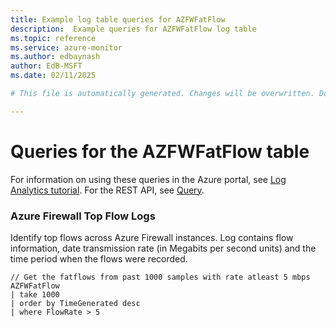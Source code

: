 ```yaml
---
title: Example log table queries for AZFWFatFlow
description:  Example queries for AZFWFatFlow log table
ms.topic: reference
ms.service: azure-monitor
ms.author: edbaynash
author: EdB-MSFT
ms.date: 02/11/2025

# This file is automatically generated. Changes will be overwritten. Do not change this file directly. 

---
```


# Queries for the AZFWFatFlow table

For information on using these queries in the Azure portal, see [Log Analytics tutorial](/azure/azure-monitor/logs/log-analytics-tutorial). For the REST API, see [Query](/rest/api/loganalytics/query).


### Azure Firewall Top Flow Logs  


Identify top flows across Azure Firewall instances. Log contains flow information, date transmission rate (in Megabits per second units) and the time period when the flows were recorded.  

```query
// Get the fatflows from past 1000 samples with rate atleast 5 mbps
AZFWFatFlow
| take 1000
| order by TimeGenerated desc
| where FlowRate > 5

```

